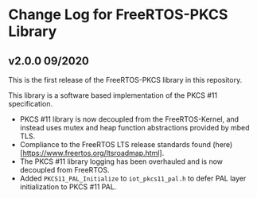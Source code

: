 # Change Log for FreeRTOS-PKCS Library

## v2.0.0 09/2020
This is the first release of the FreeRTOS-PKCS library in this repository.

This library is a software based implementation of the PKCS #11 specification.

* PKCS #11 library is now decoupled from the FreeRTOS-Kernel, and instead uses mutex and heap function abstractions provided by mbed TLS.
* Compliance to the FreeRTOS LTS release standards found (here)[https://www.freertos.org/ltsroadmap.html].
* The PKCS #11 library logging has been overhauled and is now decoupled from FreeRTOS.
* Added `PKCS11_PAL_Initialize` to `iot_pkcs11_pal.h` to defer PAL layer initialization to PKCS #11 PAL.

